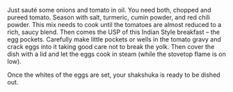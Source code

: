 Just sauté some onions and tomato in oil. You need both, chopped and pureed tomato. Season with salt, turmeric, cumin powder, and red chili powder. This mix needs to cook until the tomatoes are almost reduced to a rich, saucy blend.
Then comes the USP of this Indian Style breakfast – the egg pockets. Carefully make little pockets or wells in the tomato gravy and crack eggs into it taking good care not to break the yolk. Then cover the dish with a lid and let the eggs cook in steam (while the stovetop flame is on low).

Once the whites of the eggs are set, your shakshuka is ready to be dished out.